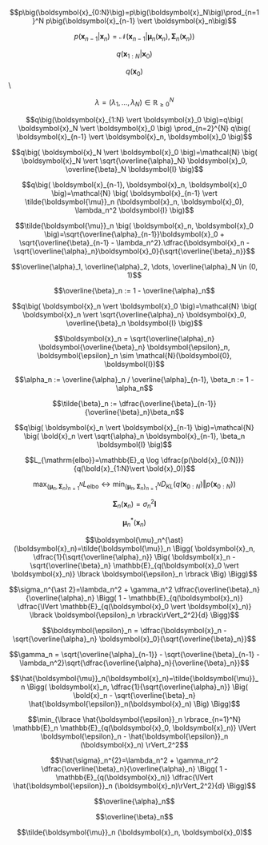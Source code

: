 $$p\big(\boldsymbol{x}_{0:N}\big)=p\big(\boldsymbol{x}_N\big)\prod_{n=1}^N p\big(\boldsymbol{x}_{n-1} \vert \boldsymbol{x}_n\big)$$

$$p\big(\boldsymbol{x}_{n-1} \vert \boldsymbol{x}_n \big)=\mathcal{N} \big( \boldsymbol{x}_{n-1} \vert \boldsymbol{\mu}_n \big( \boldsymbol{x}_n \big), \boldsymbol{\Sigma}_n \big( \boldsymbol{x}_n \big) \big)$$

$$q\big(\boldsymbol{x}_{1:N} \vert \boldsymbol{x}_0\big)$$

$$q(\boldsymbol{x}_0)$$\

$$\lambda = \big( \lambda_1, \dots, \lambda_N \big) \in \mathbb{R}_{\geq 0}^{N}$$

$$q\big(\boldsymbol{x}_{1:N} \vert \boldsymbol{x}_0 \big)=q\big( \boldsymbol{x}_N \vert \boldsymbol{x}_0 \big) \prod_{n=2}^{N} q\big( \boldsymbol{x}_{n-1} \vert \boldsymbol{x}_n, \boldsymbol{x}_0 \big)$$

$$q\big( \boldsymbol{x}_N \vert \boldsymbol{x}_0 \big)=\mathcal{N} \big( \boldsymbol{x}_N \vert \sqrt{\overline{\alpha}_N} \boldsymbol{x}_0, \overline{\beta}_N \boldsymbol{I} \big)$$

$$q\big( \boldsymbol{x}_{n-1}, \boldsymbol{x}_n, \boldsymbol{x}_0 \big)=\mathcal{N} \big( \boldsymbol{x}_{n-1} \vert \tilde{\boldsymbol{\mu}}_n (\boldsymbol{x}_n, \boldsymbol{x}_0), \lambda_n^2 \boldsymbol{I} \big)$$


$$\tilde{\boldsymbol{\mu}}_n \big( \boldsymbol{x}_n, \boldsymbol{x}_0 \big)=\sqrt{\overline{\alpha}_{n-1}}\boldsymbol{x}_0 + \sqrt{\overline{\beta}_{n-1} - \lambda_n^2}.\dfrac{\boldsymbol{x}_n - \sqrt{\overline{\alpha}_n}\boldsymbol{x}_0}{\sqrt{\overline{\beta}_n}}$$


$$\overline{\alpha}_1, \overline{\alpha}_2, \dots, \overline{\alpha}_N \in (0, 1)$$

$$\overline{\beta}_n := 1 - \overline{\alpha}_n$$

$$q\big( \boldsymbol{x}_n \vert \boldsymbol{x}_0 \big)=\mathcal{N} \big( \boldsymbol{x}_n \vert \sqrt{\overline{\alpha}_n} \boldsymbol{x}_0, \overline{\beta}_n \boldsymbol{I} \big)$$


$$\boldsymbol{x}_n = \sqrt{\overline{\alpha}_n} \boldsymbol{\overline{\beta}_n} \boldsymbol{\epsilon}_n, \boldsymbol{\epsilon}_n \sim \mathcal{N}(\boldsymbol{0}, \boldsymbol{I})$$

$$\alpha_n := \overline{\alpha}_n / \overline{\alpha}_{n-1}, \beta_n := 1 - \alpha_n$$

$$\tilde{\beta}_n := \dfrac{\overline{\beta}_{n-1}}{\overline{\beta}_n}\beta_n$$

$$q\big( \boldsymbol{x}_n \vert \boldsymbol{x}_{n-1} \big)=\mathcal{N} \big( \bold{x}_n \vert \sqrt{\alpha}_n \boldsymbol{x}_{n-1}, \beta_n \boldsymbol{I} \big)$$

$$L_{\mathrm{elbo}}=\mathbb{E}_q \log \dfrac{p(\bold{x}_{0:N})}{q(\bold{x}_{1:N}\vert \bold{x}_0)}$$


$$\max_{\lbrace \boldsymbol{\mu}_n, \boldsymbol{\Sigma}_n \rbrace_{n=1}^N} L_{\mathrm{elbo}} \leftrightarrow \min_{\lbrace \boldsymbol{\mu}_n, \boldsymbol{\Sigma}_n \rbrace_{n=1}^N} D_{KL} \big( q(\boldsymbol{x}_{0:N}) \Vert p(\boldsymbol{x}_{0:N}) \big) $$


$$\boldsymbol{\Sigma}_n(\boldsymbol{x}_n)=\sigma_n^2 \boldsymbol{I}$$


$$\boldsymbol{\mu}_n^{\ast} (\boldsymbol{x}_n)$$


$$\boldsymbol{\mu}_n^{\ast} (\boldsymbol{x}_n)=\tilde{\boldsymbol{\mu}}_n \Bigg( \boldsymbol{x}_n, \dfrac{1}{\sqrt{\overline{\alpha}_n}} \Big( \boldsymbol{x}_n - \sqrt{\overline{\beta}_n} \mathbb{E}_{q(\boldsymbol{x}_0 \vert \boldsymbol{x}_n)} \lbrack \boldsymbol{\epsilon}_n \rbrack \Big) \Bigg)$$


$$\sigma_n^{\ast 2}=\lambda_n^2 + \gamma_n^2 \dfrac{\overline{\beta}_n}{\overline{\alpha}_n} \Bigg( 1 - \mathbb{E}_{q(\boldsymbol{x}_n)} \dfrac{\lVert \mathbb{E}_{q(\boldsymbol{x}_0 \vert \boldsymbol{x}_n)} \lbrack \boldsymbol{\epsilon}_n \rbrack\rVert_2^2}{d} \Bigg)$$


$$\boldsymbol{\epsilon}_n = \dfrac{\boldsymbol{x}_n - \sqrt{\overline{\alpha}_n} \boldsymbol{x}_0}{\sqrt{\overline{\beta}_n}}$$


$$\gamma_n = \sqrt{\overline{\alpha}_{n-1}} - \sqrt{\overline{\beta}_{n-1} - \lambda_n^2}\sqrt{\dfrac{\overline{\alpha}_n}{\overline{\beta}_n}}$$


$$\hat{\boldsymbol{\mu}}_n(\boldsymbol{x}_n)=\tilde{\boldsymbol{\mu}}_n \Bigg( \boldsymbol{x}_n, \dfrac{1}{\sqrt{\overline{\alpha}_n}} \Big( \bold{x}_n - \sqrt{\overline{\beta}_n} \hat{\boldsymbol{\epsilon}}_n(\boldsymbol{x}_n) \Big) \Bigg)$$


$$\min_{\lbrace \hat{\boldsymbol{\epsilon}}_n  \rbrace_{n=1}^N} \mathbb{E}_n  \mathbb{E}_{q(\boldsymbol{x}_0, \boldsymbol{x}_n)} \lVert \boldsymbol{\epsilon}_n - \hat{\boldsymbol{\epsilon}}_n (\boldsymbol{x}_n) \rVert_2^2$$

$$\hat{\sigma}_n^{2}=\lambda_n^2 + \gamma_n^2 \dfrac{\overline{\beta}_n}{\overline{\alpha}_n} \Bigg( 1 - \mathbb{E}_{q(\boldsymbol{x}_n)} \dfrac{\lVert \hat{\boldsymbol{\epsilon}}_n (\boldsymbol{x}_n)\rVert_2^2}{d} \Bigg)$$

$$\overline{\alpha}_n$$

$$\overline{\beta}_n$$

$$\tilde{\boldsymbol{\mu}}_n (\boldsymbol{x}_n, \boldsymbol{x}_0)$$
